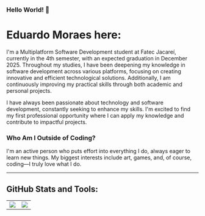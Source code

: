 ### Hello World! 🖖
# Eduardo Moraes here:

I'm a Multiplatform Software Development student at Fatec Jacareí, currently in the 4th semester, with an expected graduation in December 2025. Throughout my studies, I have been deepening my knowledge in software development across various platforms, focusing on creating innovative and efficient technological solutions. Additionally, I am continuously improving my practical skills through both academic and personal projects.

I have always been passionate about technology and software development, constantly seeking to enhance my skills. I'm excited to find my first professional opportunity where I can apply my knowledge and contribute to impactful projects.

### Who Am I Outside of Coding?

I'm an active person who puts effort into everything I do, always eager to learn new things. My biggest interests include art, games, and, of course, coding—I truly love what I do.

---

## GitHub Stats and Tools:

<table>
  <tr>
    <td>
      <img src="https://github-readme-stats.vercel.app/api/top-langs/?username=Eduardo270704&layout=compact&hide_title=true&show_icons=true&include_all_commits=false&count_private=true&line_height=25&hide=issues&bg_color=00000000&title_color=4debf7&text_color=ffffff&border_radius=5&border_color=b7bcc8&icon_color=fa00b9" />
    </td>
    <td>
      <img src="https://github-readme-stats-git-masterrstaa-rickstaa.vercel.app/api?username=Eduardo270704&hide_title=true&show_icons=true&include_all_commits=false&count_private=true&line_height=25&hide=issues&bg_color=00000000&title_color=4debf7&text_color=ffffff&border_radius=5&border_color=b7bcc8&icon_color=fa00b9" />
    </td>
  </tr>
</table>
